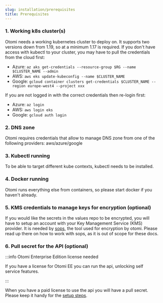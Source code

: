 ```yaml
---
slug: installation/prerequisites
title: Prerequisites
---
```


### 1. Working k8s cluster(s)

Otomi needs a working kubernetes cluster to deploy on. It supports two versions down from 1.19, so at a minimum 1.17 is required. If you don't have access with kubectl to your cluster, you may have to pull the credentials from the cloud first:

- Azure: `az aks get-credentials --resource-group $RG --name $CLUSTER_NAME --admin`
- AWS: `aws eks update-kubeconfig --name $CLUSTER_NAME`
- Google: `gcloud container clusters get-credentials $CLUSTER_NAME --region europe-west4 --project xxx`

If you are not logged in with the correct credentials then re-login first:

- Azure: `az login`
- AWS: `aws login eks`
- Google: `gcloud auth login`

### 2. DNS zone

Otomi requires credentials that allow to manage DNS zone from one of the following providers: aws/azure/google

### 3. Kubectl running

To be able to target different kube contexts, kubectl needs to be installed.

### 4. Docker running

Otomi runs everything else from containers, so please start docker if you haven't already.

### 5. KMS credentials to manage keys for encryption (optional)

If you would like the secrets in the values repo to be encrypted, you will have to setup an account with your Key Management Service (KMS) provider. It is needed by [sops](https://github.com/mozilla/sops), the tool used for encryption by otomi. Please read up there on how to work with sops, as it is out of scope for these docs.

### 6. Pull secret for the API (optional)

:::info Otomi Enterprise Edition license needed

If you have a license for Otomi EE you can run the api, unlocking self service features.

:::

When you have a paid license to use the api you will have a pull secret. Please keep it handy for the [setup steps](setup).
